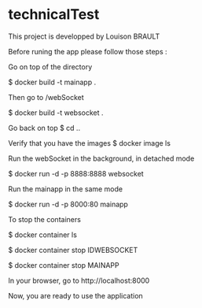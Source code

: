 # technicalTest

This project is developped by Louison BRAULT

Before runing the app please follow those steps :

Go on top of the directory 

$ docker build -t mainapp .

Then go to /webSocket

$ docker build -t websocket .

Go back on top 
$ cd ..

Verify that you have the images 
$ docker image ls

Run the webSocket in the background, in detached mode

$ docker run -d -p 8888:8888 websocket

Run the mainapp in the same mode 

$ docker run -d -p 8000:80 mainapp

To stop the containers

$ docker container ls

$ docker container stop IDWEBSOCKET

$ docker container stop MAINAPP

In your browser, go to http://localhost:8000

Now, you are ready to use the application
